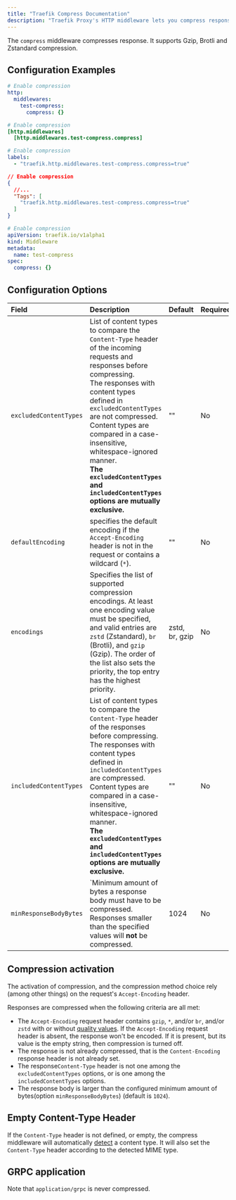 ```yaml
---
title: "Traefik Compress Documentation"
description: "Traefik Proxy's HTTP middleware lets you compress responses before sending them to the client. Read the technical documentation."
---
```


The `compress` middleware compresses response. It supports Gzip, Brotli and Zstandard compression.

## Configuration Examples

```yaml tab="Structured (YAML)"
# Enable compression
http:
  middlewares:
    test-compress:
      compress: {}
```

```toml tab="Structured (TOML)"
# Enable compression
[http.middlewares]
  [http.middlewares.test-compress.compress]
```

```yaml tab="Labels"
# Enable compression
labels:
  - "traefik.http.middlewares.test-compress.compress=true"
```

```json tab="Tags"
// Enable compression
{
  //...
  "Tags": [
    "traefik.http.middlewares.test-compress.compress=true"
  ]
}
```

```yaml tab="Kubernetes"
# Enable compression
apiVersion: traefik.io/v1alpha1
kind: Middleware
metadata:
  name: test-compress
spec:
  compress: {}
```

## Configuration Options

| Field                        | Description                                                                                                                                                                                                | Default | Required |
|:-----------------------------|:-----------------------------------------------------------------------------------------------------------------------------------------------------------------------------------------------------------|:--------|:---------|
|`excludedContentTypes` | List of content types to compare the `Content-Type` header of the incoming requests and responses before compressing. <br /> The responses with content types defined in `excludedContentTypes` are not compressed. <br /> Content types are compared in a case-insensitive, whitespace-ignored manner. <br /> **The `excludedContentTypes` and `includedContentTypes` options are mutually exclusive.** | "" | No |
|`defaultEncoding` | specifies the default encoding if the `Accept-Encoding` header is not in the request or contains a wildcard (`*`). | "" | No |
|`encodings` | Specifies the list of supported compression encodings. At least one encoding value must be specified, and valid entries are `zstd` (Zstandard), `br` (Brotli), and `gzip` (Gzip). The order of the list also sets the priority, the top entry has the highest priority. | zstd, br, gzip | No |
| `includedContentTypes` | List of content types to compare the `Content-Type` header of the responses before compressing. <br /> The responses with content types defined in `includedContentTypes` are compressed. <br /> Content types are compared in a case-insensitive, whitespace-ignored manner.<br /> **The `excludedContentTypes` and `includedContentTypes` options are mutually exclusive.** | "" | No |
| `minResponseBodyBytes` | `Minimum amount of bytes a response body must have to be compressed. <br />Responses smaller than the specified values will **not** be compressed. | 1024 | No |

## Compression activation

The activation of compression, and the compression method choice rely (among other things) on the request's `Accept-Encoding` header.

Responses are compressed when the following criteria are all met:

- The `Accept-Encoding` request header contains `gzip`, `*`, and/or `br`, and/or `zstd` with or without [quality values](https://developer.mozilla.org/en-US/docs/Glossary/Quality_values).
If the `Accept-Encoding` request header is absent, the response won't be encoded.
If it is present, but its value is the empty string, then compression is turned off.
- The response is not already compressed, that is the `Content-Encoding` response header is not already set.
- The response`Content-Type` header is not one among the `excludedContentTypes` options, or is one among the `includedContentTypes` options.
- The response body is larger than the configured minimum amount of bytes(option `minResponseBodyBytes`) (default is `1024`).

## Empty Content-Type Header

If the `Content-Type` header is not defined, or empty, the compress middleware will automatically [detect](https://mimesniff.spec.whatwg.org/) a content type.
It will also set the `Content-Type` header according to the detected MIME type.

## GRPC application

Note that `application/grpc` is never compressed.
